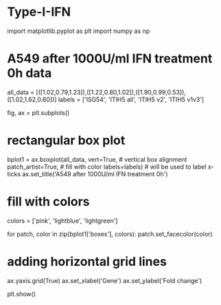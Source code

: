 # Type-I-IFN
import matplotlib.pyplot as plt
import numpy as np

# A549 after 1000U/ml IFN treatment 0h data

all_data = [([1.02,0.79,1.23]),([1.22,0.80,1.02]),([1.90,0.99,0.53]),([1.02,1.62,0.60])]
labels = ['ISG54', 'ITIH5 all', 'ITIH5 v2', 'ITIH5 v1v3']

fig, ax = plt.subplots()

# rectangular box plot
bplot1 = ax.boxplot(all_data,
                         vert=True,  # vertical box alignment
                         patch_artist=True,  # fill with color
                         labels=labels)  # will be used to label x-ticks
ax.set_title('A549 after 1000U/ml IFN treatment 0h')


# fill with colors
colors = ['pink', 'lightblue', 'lightgreen']

for patch, color in zip(bplot1['boxes'], colors):
        patch.set_facecolor(color)

# adding horizontal grid lines

ax.yaxis.grid(True)
ax.set_xlabel('Gene')
ax.set_ylabel('Fold change')

plt.show()
